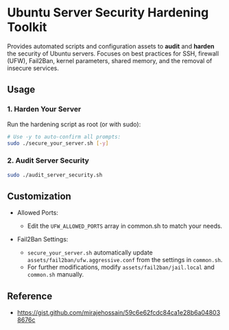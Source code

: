 # Ubuntu Server Security Hardening Toolkit
Provides automated scripts and configuration assets to **audit** and **harden** the security of Ubuntu servers. Focuses on best practices for SSH, firewall (UFW), Fail2Ban, kernel parameters, shared memory, and the removal of insecure services.

## Usage

### 1. Harden Your Server

Run the hardening script as root (or with sudo):

```sh
# Use -y to auto-confirm all prompts:
sudo ./secure_your_server.sh [-y]
```

### 2. Audit Server Security
```sh
sudo ./audit_server_security.sh
```

## Customization
- Allowed Ports:
    - Edit the `UFW_ALLOWED_PORTS` array in common.sh to match your needs.

- Fail2Ban Settings:
    - `secure_your_server.sh` automatically update `assets/fail2ban/ufw.aggressive.conf` from the settings in `common.sh`. 
    - For further modifications, modify `assets/fail2ban/jail.local` and `common.sh` manually.

## Reference
- https://gist.github.com/mirajehossain/59c6e62fcdc84ca1e28b6a048038676c